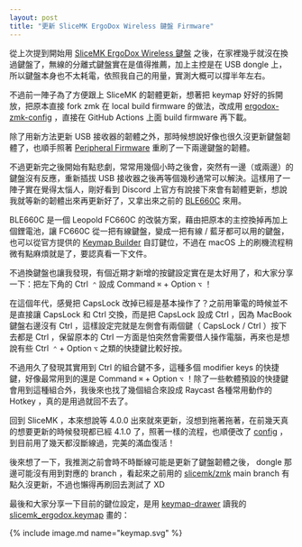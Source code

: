 ```yaml
---
layout: post
title: "更新 SliceMK ErgoDox Wireless 鍵盤 Firmware"
---
```


從上次提到開始用 [SliceMK ErgoDox Wireless 鍵盤](/slicemk-ergodox-wireless) 之後，在家裡幾乎就沒在換過鍵盤了，無線的分離式鍵盤實在是值得推薦，加上主控是在 USB dongle 上，所以鍵盤本身也不太耗電，依照我自己的用量，實測大概可以撐半年左右。

不過前一陣子為了方便跟上 SliceMK 的韌體更新，想著把 keymap 好好的拆開放，把原本直接 fork zmk 在 local build firmware 的做法，改成用 [ergodox-zmk-config](https://github.com/dm4/ergodox-zmk-config) ，直接在 GitHub Actions 上面 build firmware 再下載。

除了用新方法更新 USB 接收器的韌體之外，那時候想說好像也很久沒更新鍵盤韌體了，也順手照著 [Peripheral Firmware](https://docs.slicemk.com/keyboard/ergodox/peripheral/) 重刷了一下兩邊鍵盤的韌體。

不過更新完之後開始有點悲劇，常常用幾個小時之後會，突然有一邊（或兩邊）的鍵盤沒有反應，重新插拔 USB 接收器之後再等個幾秒通常可以解決。這樣用了一陣子實在覺得太惱人，剛好看到 Discord 上官方有說接下來會有韌體更新，想說我就等新的韌體出來再更新好了，又拿出來之前的 [BLE660C](https://ydkb.io/help/#/en/keyboards/ble660c_980c) 來用。

BLE660C 是一個 Leopold FC660C 的改裝方案，藉由把原本的主控換掉再加上個鋰電池，讓 FC660C 從一把有線鍵盤，變成一把有線 / 藍牙都可以用的鍵盤，也可以從官方提供的 [Keymap Builder](https://ydkb.io/?ble660c) 自訂鍵位，不過在 macOS 上的刷機流程稍微有點麻煩就是了，要認真看一下文件。

不過換鍵盤也讓我發現，有個近期才新增的按鍵設定實在是太好用了，和大家分享一下：把左下角的 Ctrl  `⌃` 設成 Command `⌘` + Option `⌥` ！

在這個年代，感覺把 CapsLock 改掉已經是基本操作了？之前用筆電的時候並不是直接讓 CapsLock 和 Ctrl 交換，而是把 CapsLock 設成 Ctrl ，因為 MacBook 鍵盤右邊沒有 Ctrl ，這樣設定完就是左側會有兩個鍵（ CapsLock / Ctrl ）按下去都是 Ctrl ，保留原本的 Ctrl 一方面是怕突然會需要借人操作電腦，再來也是想說有些 Ctrl  `⌃` + Option `⌥` 之類的快捷鍵比較好按。

不過用久了發現其實用到 Ctrl 的組合鍵不多，這種多個 modifier keys 的快捷鍵，好像最常用到的還是 Command `⌘` + Option `⌥` ！除了一些軟體預設的快捷鍵會用到這種組合外，我後來也找了幾個組合來設成 Raycast 各種常用動作的 Hotkey ，真的是用過就回不去了。

回到 SliceMK ，本來想說等 4.0.0 出來就來更新，沒想到拖著拖著，在前幾天真的想要更新的時候發現都已經 4.1.0 了，照著一樣的流程，也順便改了 [config](https://github.com/dm4/ergodox-zmk-config/commit/ee2a5a9c4598ba55e7bb503dbc5515f89df99fc2) ，到目前用了幾天都沒斷線過，完美的滿血復活！

後來想了一下，我推測之前會時不時斷線可能是更新了鍵盤韌體之後， dongle 那邊可能沒有用到對應的 branch ，看起來之前用的 [slicemk/zmk](https://github.com/slicemk/zmk) main branch 有點久沒更新，不過也懶得再刷回去測試了 XD

最後和大家分享一下目前的鍵位設定，是用 [keymap-drawer](https://github.com/caksoylar/keymap-drawer) 讀我的 [slicemk_ergodox.keymap](https://github.com/dm4/ergodox-zmk-config/blob/main/config/slicemk_ergodox.keymap) 畫的：

{% include image.md name="keymap.svg" %}
